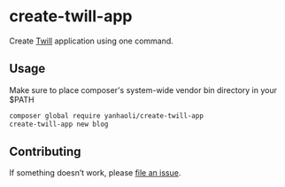 # create-twill-app

Create [Twill](https://twill.io/) application using one command.

## Usage

Make sure to place composer's system-wide vendor bin directory in your $PATH

```sh
composer global require yanhaoli/create-twill-app
create-twill-app new blog
```

## Contributing

If something doesn’t work, please [file an issue](https://github.com/yanhao-li/create-twill-app/issues/new).
